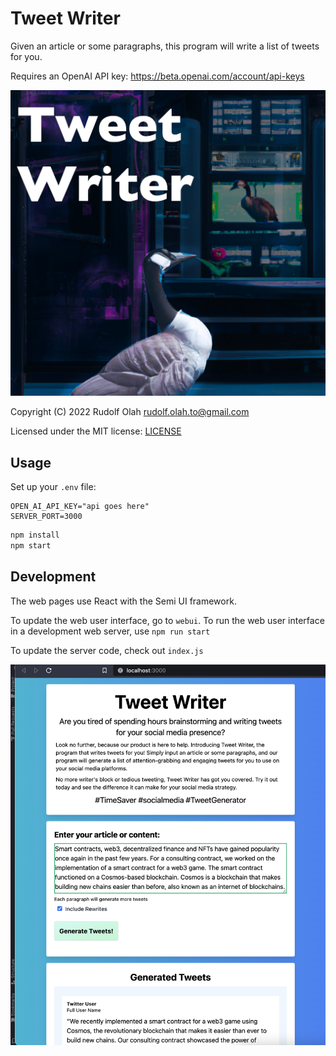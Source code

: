 # Tweet Writer

Given an article or some paragraphs, this program will write a list of tweets for you.

Requires an OpenAI API key: https://beta.openai.com/account/api-keys

![Logo of Tweet Writer](./logo.png)

Copyright (C) 2022 Rudolf Olah <rudolf.olah.to@gmail.com>

Licensed under the MIT license: [LICENSE](./LICENSE)

## Usage

Set up your `.env` file:

```
OPEN_AI_API_KEY="api goes here"
SERVER_PORT=3000
```

```bash
npm install
npm start
```

## Development

The web pages use React with the Semi UI framework.

To update the web user interface, go to `webui`. To run the web user interface in a development web server, use `npm run start`

To update the server code, check out `index.js`

![Screenshot of Tweet Writer](./preview.png)
